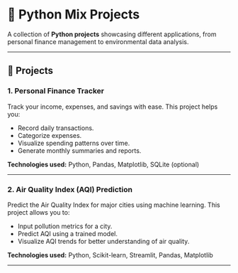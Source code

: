 # 🐍 Python Mix Projects

A collection of **Python projects** showcasing different applications, from personal finance management to environmental data analysis.

---

## 📂 Projects

### 1. Personal Finance Tracker
Track your income, expenses, and savings with ease. This project helps you:
- Record daily transactions.
- Categorize expenses.
- Visualize spending patterns over time.
- Generate monthly summaries and reports.

**Technologies used:** Python, Pandas, Matplotlib, SQLite (optional)

---

### 2. Air Quality Index (AQI) Prediction
Predict the Air Quality Index for major cities using machine learning. This project allows you to:
- Input pollution metrics for a city.
- Predict AQI using a trained model.
- Visualize AQI trends for better understanding of air quality.

**Technologies used:** Python, Scikit-learn, Streamlit, Pandas, Matplotlib

---

